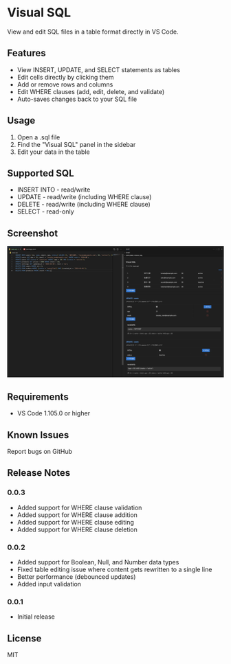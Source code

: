 # Visual SQL

View and edit SQL files in a table format directly in VS Code.

## Features

- View INSERT, UPDATE, and SELECT statements as tables
- Edit cells directly by clicking them
- Add or remove rows and columns
- Edit WHERE clauses (add, edit, delete, and validate)
- Auto-saves changes back to your SQL file

## Usage

1. Open a .sql file
2. Find the "Visual SQL" panel in the sidebar
3. Edit your data in the table

## Supported SQL

- INSERT INTO - read/write
- UPDATE - read/write (including WHERE clause)
- DELETE - read/write (including WHERE clause)
- SELECT - read-only

## Screenshot

![Feature Screenshot](docs/image.png)

## Requirements

- VS Code 1.105.0 or higher

## Known Issues

Report bugs on GitHub

## Release Notes

### 0.0.3

- Added support for WHERE clause validation
- Added support for WHERE clause addition
- Added support for WHERE clause editing
- Added support for WHERE clause deletion

### 0.0.2

- Added support for Boolean, Null, and Number data types
- Fixed table editing issue where content gets rewritten to a single line
- Better performance (debounced updates)
- Added input validation

### 0.0.1

- Initial release

## License

MIT